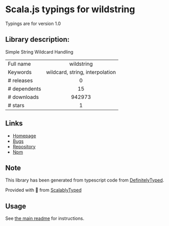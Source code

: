 
# Scala.js typings for wildstring

Typings are for version 1.0

## Library description:
Simple String Wildcard Handling

|                    |                 |
| ------------------ | :-------------: |
| Full name          | wildstring |
| Keywords           | wildcard, string, interpolation |
| # releases         | 0 |
| # dependents       | 15 |
| # downloads        | 942973 |
| # stars            | 1 |

## Links
- [Homepage](https://github.com/deltreey/wildstring#readme)
- [Bugs](https://github.com/deltreey/wildstring/issues)
- [Repository](https://github.com/deltreey/wildstring)
- [Npm](https://www.npmjs.com/package/wildstring)
    


## Note
This library has been generated from typescript code from [DefinitelyTyped](https://definitelytyped.org).

Provided with :purple_heart: from [ScalablyTyped](https://github.com/oyvindberg/ScalablyTyped)

## Usage
See [the main readme](../../readme.md) for instructions.


